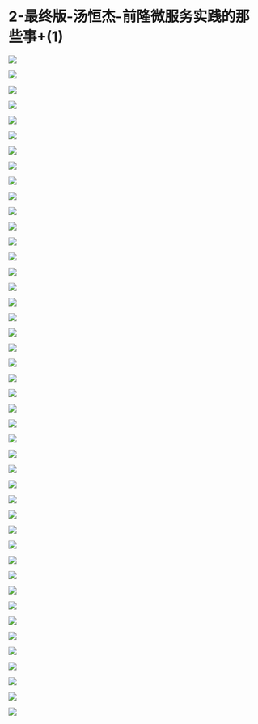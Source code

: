 # 2-最终版-汤恒杰-前隆微服务实践的那些事+(1)

![](https://raw.githubusercontent.com/hellojd2018/ms_document/master/Qcon/Qcon_shanghai_2018/images/091126597HsjByW/201905130911_4.png)


![](https://raw.githubusercontent.com/hellojd2018/ms_document/master/Qcon/Qcon_shanghai_2018/images/091126597HsjByW/201905130911_5.png)


![](https://raw.githubusercontent.com/hellojd2018/ms_document/master/Qcon/Qcon_shanghai_2018/images/091126597HsjByW/201905130911_6.png)


![](https://raw.githubusercontent.com/hellojd2018/ms_document/master/Qcon/Qcon_shanghai_2018/images/091126597HsjByW/201905130911_7.png)


![](https://raw.githubusercontent.com/hellojd2018/ms_document/master/Qcon/Qcon_shanghai_2018/images/091126597HsjByW/201905130911_8.png)


![](https://raw.githubusercontent.com/hellojd2018/ms_document/master/Qcon/Qcon_shanghai_2018/images/091126597HsjByW/201905130911_9.png)


![](https://raw.githubusercontent.com/hellojd2018/ms_document/master/Qcon/Qcon_shanghai_2018/images/091126597HsjByW/201905130911_10.png)


![](https://raw.githubusercontent.com/hellojd2018/ms_document/master/Qcon/Qcon_shanghai_2018/images/091126597HsjByW/201905130911_11.png)


![](https://raw.githubusercontent.com/hellojd2018/ms_document/master/Qcon/Qcon_shanghai_2018/images/091126597HsjByW/201905130911_12.png)


![](https://raw.githubusercontent.com/hellojd2018/ms_document/master/Qcon/Qcon_shanghai_2018/images/091126597HsjByW/201905130911_13.png)


![](https://raw.githubusercontent.com/hellojd2018/ms_document/master/Qcon/Qcon_shanghai_2018/images/091126597HsjByW/201905130911_14.png)


![](https://raw.githubusercontent.com/hellojd2018/ms_document/master/Qcon/Qcon_shanghai_2018/images/091126597HsjByW/201905130911_15.png)


![](https://raw.githubusercontent.com/hellojd2018/ms_document/master/Qcon/Qcon_shanghai_2018/images/091126597HsjByW/201905130911_16.png)


![](https://raw.githubusercontent.com/hellojd2018/ms_document/master/Qcon/Qcon_shanghai_2018/images/091126597HsjByW/201905130911_17.png)


![](https://raw.githubusercontent.com/hellojd2018/ms_document/master/Qcon/Qcon_shanghai_2018/images/091126597HsjByW/201905130911_18.png)


![](https://raw.githubusercontent.com/hellojd2018/ms_document/master/Qcon/Qcon_shanghai_2018/images/091126597HsjByW/201905130911_19.png)


![](https://raw.githubusercontent.com/hellojd2018/ms_document/master/Qcon/Qcon_shanghai_2018/images/091126597HsjByW/201905130911_20.png)


![](https://raw.githubusercontent.com/hellojd2018/ms_document/master/Qcon/Qcon_shanghai_2018/images/091126597HsjByW/201905130911_21.png)


![](https://raw.githubusercontent.com/hellojd2018/ms_document/master/Qcon/Qcon_shanghai_2018/images/091126597HsjByW/201905130911_22.png)


![](https://raw.githubusercontent.com/hellojd2018/ms_document/master/Qcon/Qcon_shanghai_2018/images/091126597HsjByW/201905130911_23.png)


![](https://raw.githubusercontent.com/hellojd2018/ms_document/master/Qcon/Qcon_shanghai_2018/images/091126597HsjByW/201905130911_24.png)


![](https://raw.githubusercontent.com/hellojd2018/ms_document/master/Qcon/Qcon_shanghai_2018/images/091126597HsjByW/201905130911_25.png)


![](https://raw.githubusercontent.com/hellojd2018/ms_document/master/Qcon/Qcon_shanghai_2018/images/091126597HsjByW/201905130911_26.png)


![](https://raw.githubusercontent.com/hellojd2018/ms_document/master/Qcon/Qcon_shanghai_2018/images/091126597HsjByW/201905130911_27.png)


![](https://raw.githubusercontent.com/hellojd2018/ms_document/master/Qcon/Qcon_shanghai_2018/images/091126597HsjByW/201905130911_28.png)


![](https://raw.githubusercontent.com/hellojd2018/ms_document/master/Qcon/Qcon_shanghai_2018/images/091126597HsjByW/201905130911_29.png)


![](https://raw.githubusercontent.com/hellojd2018/ms_document/master/Qcon/Qcon_shanghai_2018/images/091126597HsjByW/201905130911_30.png)


![](https://raw.githubusercontent.com/hellojd2018/ms_document/master/Qcon/Qcon_shanghai_2018/images/091126597HsjByW/201905130911_31.png)


![](https://raw.githubusercontent.com/hellojd2018/ms_document/master/Qcon/Qcon_shanghai_2018/images/091126597HsjByW/201905130911_32.png)


![](https://raw.githubusercontent.com/hellojd2018/ms_document/master/Qcon/Qcon_shanghai_2018/images/091126597HsjByW/201905130911_33.png)


![](https://raw.githubusercontent.com/hellojd2018/ms_document/master/Qcon/Qcon_shanghai_2018/images/091126597HsjByW/201905130911_34.png)


![](https://raw.githubusercontent.com/hellojd2018/ms_document/master/Qcon/Qcon_shanghai_2018/images/091126597HsjByW/201905130911_35.png)


![](https://raw.githubusercontent.com/hellojd2018/ms_document/master/Qcon/Qcon_shanghai_2018/images/091126597HsjByW/201905130911_36.png)


![](https://raw.githubusercontent.com/hellojd2018/ms_document/master/Qcon/Qcon_shanghai_2018/images/091126597HsjByW/201905130911_37.png)


![](https://raw.githubusercontent.com/hellojd2018/ms_document/master/Qcon/Qcon_shanghai_2018/images/091126597HsjByW/201905130911_38.png)


![](https://raw.githubusercontent.com/hellojd2018/ms_document/master/Qcon/Qcon_shanghai_2018/images/091126597HsjByW/201905130911_39.png)


![](https://raw.githubusercontent.com/hellojd2018/ms_document/master/Qcon/Qcon_shanghai_2018/images/091126597HsjByW/201905130911_40.png)


![](https://raw.githubusercontent.com/hellojd2018/ms_document/master/Qcon/Qcon_shanghai_2018/images/091126597HsjByW/201905130911_41.png)


![](https://raw.githubusercontent.com/hellojd2018/ms_document/master/Qcon/Qcon_shanghai_2018/images/091126597HsjByW/201905130911_42.png)


![](https://raw.githubusercontent.com/hellojd2018/ms_document/master/Qcon/Qcon_shanghai_2018/images/091126597HsjByW/201905130911_43.png)


![](https://raw.githubusercontent.com/hellojd2018/ms_document/master/Qcon/Qcon_shanghai_2018/images/091126597HsjByW/201905130911_44.png)


![](https://raw.githubusercontent.com/hellojd2018/ms_document/master/Qcon/Qcon_shanghai_2018/images/091126597HsjByW/201905130911_45.png)


![](https://raw.githubusercontent.com/hellojd2018/ms_document/master/Qcon/Qcon_shanghai_2018/images/091126597HsjByW/201905130911_46.png)


![](https://raw.githubusercontent.com/hellojd2018/ms_document/master/Qcon/Qcon_shanghai_2018/images/091126597HsjByW/201905130911_47.png)


